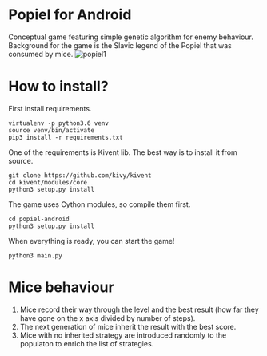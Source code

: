 # Popiel for Android
Conceptual game featuring simple genetic algorithm for enemy behaviour.
Background for the game is the Slavic legend of the Popiel that was consumed by mice.
![popiel1](https://user-images.githubusercontent.com/17201781/38773688-4168227a-4053-11e8-8c2b-91f351bebfa5.png)
# How to install?
First install requirements.
```
virtualenv -p python3.6 venv
source venv/bin/activate
pip3 install -r requirements.txt
```
One of the requirements is Kivent lib. The best way is to install it from source.
```
git clone https://github.com/kivy/kivent
cd kivent/modules/core
python3 setup.py install
```
The game uses Cython modules, so compile them first.
```
cd popiel-android
python3 setup.py install
```
When everything is ready, you can start the game!
```
python3 main.py
```
# Mice behaviour
1. Mice record their way through the level and the best result (how far they have gone on the x axis divided by number of steps).
2. The next generation of mice inherit the result with the best score.
3. Mice with no inherited strategy are introduced randomly to the populaton to enrich the list of strategies.


